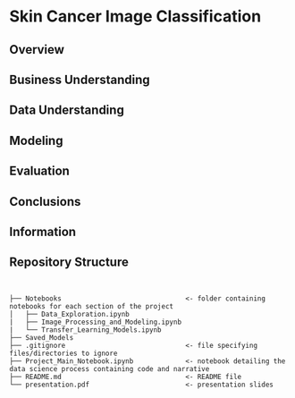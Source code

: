 # Skin Cancer Image Classification


## Overview



## Business Understanding



## Data Understanding



## Modeling



## Evaluation





## Conclusions




## Information



## Repository Structure

```


├── Notebooks                               <- folder containing notebooks for each section of the project
│   ├── Data_Exploration.ipynb
|   ├── Image_Processing_and_Modeling.ipynb
|   └── Transfer_Learning_Models.ipynb
├── Saved_Models
├── .gitignore                              <- file specifying files/directories to ignore
├── Project_Main_Notebook.ipynb             <- notebook detailing the data science process containing code and narrative
├── README.md                               <- README file
└── presentation.pdf                        <- presentation slides

``` 
